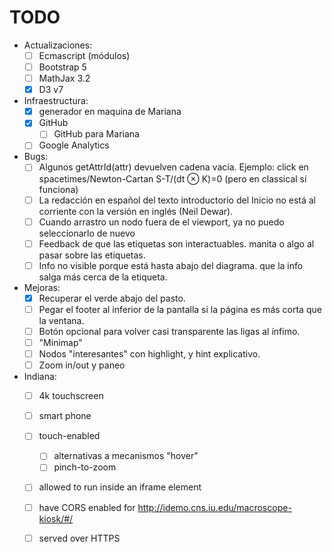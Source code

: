TODO
====

- Actualizaciones:
  - [ ] Ecmascript (módulos)
  - [ ] Bootstrap 5
  - [ ] MathJax 3.2
  - [x] D3 v7

- Infraestructura:
  - [x] generador en maquina de Mariana
  - [x] GitHub
    - [ ] GitHub para Mariana
  - [ ] Google Analytics

- Bugs:
  - [ ] Algunos getAttrId(attr) devuelven cadena vacía.
        Ejemplo: click en spacetimes/Newton-Cartan S-T/(dt ⊗ K)=0 (pero en classical sí funciona)
  - [ ] La redacción en español del texto introductorio del Inicio no
        está al corriente con la versión en inglés (Neil Dewar).
  - [ ] Cuando arrastro un nodo fuera de el viewport, ya no puedo seleccionarlo de nuevo
  - [ ] Feedback de que las etiquetas son interactuables. manita o algo al pasar sobre las etiquetas.
  - [ ] Info no visible porque está hasta abajo del diagrama. que la info salga más cerca de la etiqueta.

- Mejoras:
  - [x] Recuperar el verde abajo del pasto.
  - [ ] Pegar el footer al inferior de la pantalla si la página es más
        corta que la ventana.
  - [ ] Botón opcional para volver casi transparente las ligas al ínfimo. 
  - [ ] "Minimap"
  - [ ] Nodos "interesantes" con highlight, y hint explicativo.
  - [ ] Zoom in/out y paneo

- Indiana:
  - [ ] 4k touchscreen
  - [ ] smart phone
  - [ ] touch-enabled
    - [ ] alternativas a mecanismos "hover"
    - [ ] pinch-to-zoom
  - [ ] allowed to run inside an iframe element
  - [ ] have CORS enabled for http://idemo.cns.iu.edu/macroscope-kiosk/#/
  - [ ] served over HTTPS
  
